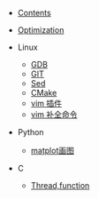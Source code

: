 * [Contents](README.md)

* [Optimization](optimize.md)

* Linux
	- [GDB](Linux/gdb.md)
	- [GIT](Linux/git.md)
	- [Sed](Linux/sed.md)
	- [CMake](Linux/cmake.md)
	- [vim 插件](Linux/vimBundle.md)
	- [vim 补全命令](Linux/vimComplete.md)
	
* Python
  	- [matplot画图](Python/matplot.md)

* C
	- [Thread,function](C/thread.md)